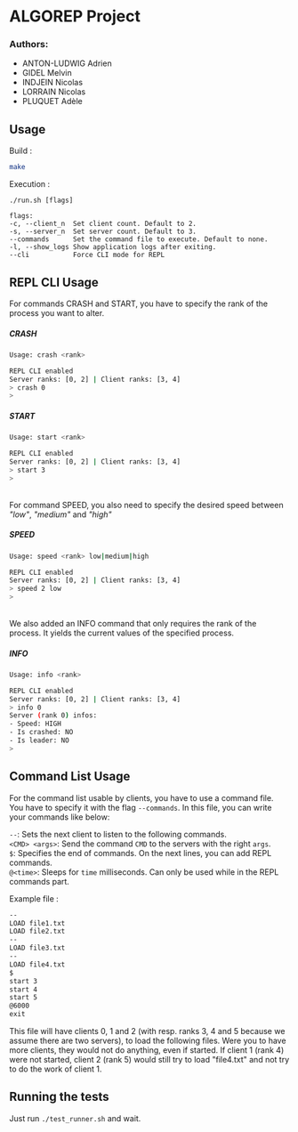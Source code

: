 # ALGOREP Project

### Authors:
 - ANTON-LUDWIG Adrien
 - GIDEL Melvin
 - INDJEIN Nicolas
 - LORRAIN Nicolas
 - PLUQUET Adèle

## Usage

Build : 
```sh
make
```

Execution :

```
./run.sh [flags]

flags:
-c, --client_n  Set client count. Default to 2.
-s, --server_n  Set server count. Default to 3.
--commands      Set the command file to execute. Default to none.
-l, --show_logs Show application logs after exiting.
--cli           Force CLI mode for REPL
```

## REPL CLI Usage

For commands CRASH and START, you have to specify the rank of the process you want to alter.

##### CRASH 
```sh
Usage: crash <rank>
```
```sh
REPL CLI enabled
Server ranks: [0, 2] | Client ranks: [3, 4]
> crash 0
>
```
##### START
```sh
Usage: start <rank>
```
```sh
REPL CLI enabled
Server ranks: [0, 2] | Client ranks: [3, 4]
> start 3
>
```
\
For command SPEED, you also need to specify the desired speed between *"low"*, *"medium"* and *"high"*
##### SPEED 
```sh
Usage: speed <rank> low|medium|high
```
```sh
REPL CLI enabled
Server ranks: [0, 2] | Client ranks: [3, 4]
> speed 2 low
>
```
\
We also added an INFO command that only requires the rank of the process. It yields the current values of the specified process.
##### INFO
```sh
Usage: info <rank>
```
```sh
REPL CLI enabled
Server ranks: [0, 2] | Client ranks: [3, 4]
> info 0
Server (rank 0) infos:
- Speed: HIGH
- Is crashed: NO
- Is leader: NO
> 
```

## Command List Usage

For the command list usable by clients, you have to use a command file. You have to specify it with the flag ```--commands```.
In this file, you can write your commands like below:

```--```: Sets the next client to listen to the following commands.\
```<CMD> <args>```: Send the command ```CMD``` to the servers with the right ```args```.\
```$```: Specifies the end of commands. On the next lines, you can add REPL commands.\
```@<time>```: Sleeps for ```time``` milliseconds. Can only be used while in the REPL commands part.

Example file :
```txt
--
LOAD file1.txt
LOAD file2.txt
--
LOAD file3.txt
--
LOAD file4.txt
$
start 3
start 4
start 5
@6000
exit
```

This file will have clients 0, 1 and 2 (with resp. ranks 3, 4 and 5 because we assume there are two servers), to load the following files. Were you to have more clients, they would not do anything, even if started.
If client 1 (rank 4) were not started, client 2 (rank 5) would still try to load "file4.txt" and not try to do the work of client 1.

## Running the tests

Just run `./test_runner.sh` and wait.
